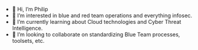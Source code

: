 - 👋 Hi, I’m Philip
- 👀 I’m interested in blue and red team operations and everything infosec.
- 🌱 I’m currently learning about Cloud technologies and Cyber Threat Intelligence.
- 💞️ I’m looking to collaborate on standardizing Blue Team processes, toolsets, etc.


<!---
Kleinbp/Kleinbp is a ✨ special ✨ repository because its `README.md` (this file) appears on your GitHub profile.
You can click the Preview link to take a look at your changes.
--->
